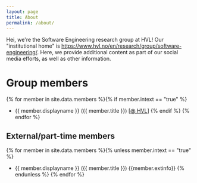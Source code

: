 ```yaml
---
layout: page
title: About
permalink: /about/
---
```


Hei, we're the Software Engineering research group at HVL!
Our "institutional home" is <https://www.hvl.no/en/research/group/software-engineering/>.
Here, we provide additional content as part of our social media efforts, as well as other
information.

# Group members
<!-- as per https://www.hvl.no/en/research/group/software-engineering/ -->
<!-- https://shopify.github.io/liquid/tags/control-flow/ -->

{% for member in site.data.members %}{% if member.intext == "true" %}
* {{ member.displayname }} ({{ member.title }}) [[@ HVL](https://www.hvl.no/en/employee/?user={{member.urlname}})]
{% endif %} {% endfor %}

## External/part-time members

{% for member in site.data.members %}{% unless member.intext == "true" %}
* {{ member.displayname }} ({{ member.title }}) {{member.extinfo}}
{% endunless %} {% endfor %}

